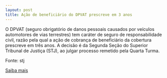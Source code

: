 ```yaml
---
layout: post
title: Ação de beneficiário do DPVAT prescreve em 3 anos
---
```

<p>O DPVAT (seguro obrigatório de danos pessoais causados por veículos automotores de vias terrestres) tem caráter de seguro de responsabilidade civil, razão pela qual a ação de cobrança de beneficiário da cobertura prescreve em três anos. A decisão é da Segunda Seção do Superior Tribunal de Justiça (STJ), ao julgar processo remetido pela Quarta Turma.</p><p>Fonte: stj</p><p><a href="http://www.stj.jus.br/portal_stj/publicacao/engine.wsp?tmp.area=398&tmp.texto=92416" target="_blank">Saiba mais </a></p>

